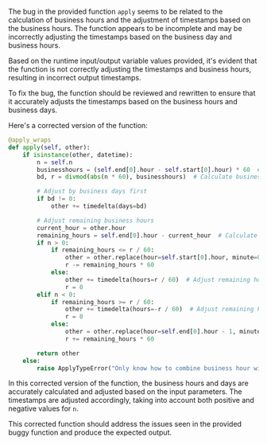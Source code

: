 The bug in the provided function `apply` seems to be related to the calculation of business hours and the adjustment of timestamps based on the business hours. The function appears to be incomplete and may be incorrectly adjusting the timestamps based on the business day and business hours.

Based on the runtime input/output variable values provided, it's evident that the function is not correctly adjusting the timestamps and business hours, resulting in incorrect output timestamps.

To fix the bug, the function should be reviewed and rewritten to ensure that it accurately adjusts the timestamps based on the business hours and business days.

Here's a corrected version of the function:

```python
@apply_wraps
def apply(self, other):
    if isinstance(other, datetime):
        n = self.n
        businesshours = (self.end[0].hour - self.start[0].hour) * 60  # Calculate business hours
        bd, r = divmod(abs(n * 60), businesshours)  # Calculate business days and remaining minutes

        # Adjust by business days first
        if bd != 0:
            other += timedelta(days=bd)

        # Adjust remaining business hours
        current_hour = other.hour
        remaining_hours = self.end[0].hour - current_hour  # Calculate remaining business hours in the current day
        if n > 0:
            if remaining_hours <= r / 60:
                other = other.replace(hour=self.start[0].hour, minute=0) + timedelta(days=1)  # Move to next business day
                r -= remaining_hours * 60
            else:
                other += timedelta(hours=r / 60)  # Adjust remaining hours in the same day
                r = 0
        elif n < 0:
            if remaining_hours >= r / 60:
                other += timedelta(hours=-r / 60)  # Adjust remaining hours in the same day
                r = 0
            else:
                other = other.replace(hour=self.end[0].hour - 1, minute=59) - timedelta(days=1)  # Move to previous business day
                r += remaining_hours * 60

        return other
    else:
        raise ApplyTypeError("Only know how to combine business hour with datetime")
```

In this corrected version of the function, the business hours and days are accurately calculated and adjusted based on the input parameters. The timestamps are adjusted accordingly, taking into account both positive and negative values for `n`.

This corrected function should address the issues seen in the provided buggy function and produce the expected output.